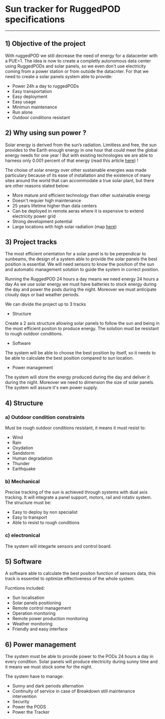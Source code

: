 # Sun tracker for RuggedPOD specifications #
 
----------

## 1) Objective of the project ##

With ruggedPOD we still decrease the need of energy for a datacenter with a PUE=1.
The idea is now to create a completly autonomous data center using RuggedPODs and solar panels, so we even don't use electricity coming from a power station or from outside the datacnter.
For that we need to create a solar panels system able to provide:

- Power 24h a day to ruggedPODs
- Easy transportation
- Easy deployment
- Easy usage
- Minimun maintenance
- Run alone
- Outdoor conditions resistant

## 2) Why using sun power ? ##

Solar energy is derived from the sun’s radiation. Limitless and free, the sun provides to the Earth enough energy in one hour that could meet the global energy needs for one year ! 
But with existing technologies we are able to harness only 0.001 percent of that energy (read this article [here](http://www.techinsider.io/map-shows-solar-panels-to-power-the-earth-2015-9)) ! 

The choise of solar energy over other sustainable energies was made particulary because of its ease of installation and the existence of many sites around the world that can accommodate a true solar plant, but there are other reasons stated below:

- More mature and efficient technology than other sustainable energy
- Doesn't requier high maintenance
- 25 years lifetime higher than data centers
- Can be deployed in remote aeras where it is expensive to extend electricity power grid
- Strong development potential
- Large locations with high solar radiation (map [here](http://# "solar radiation world map"))

## 3) Project tracks ##

The most efficient orientation for a solar panel is to be perpendicar to sunbeams, the design of a system able to provide the solar panels the best position is essential.
We will need sensors to know the position of the sun and automatic management solution to guide the system in correct position.

Running the RuggedPOD 24 hours a day means we need energy 24 hours a day
As we use solar energy we must have batteries to stock energy during the day and power the pods during the night. Moreover we must anticipate cloudy days or bad weather periods. 

We can divide the project up to 3 tracks

- Structure

Create a 2 axis structure allowing solar panels to follow the sun and being in the most efficient positon to produce energy.
The solution must be resistant to rough outdoor conditions.

- Software

The system will be able to choose the best position by itself, so it needs to be able to calculate the best position compared to sun location.

- Power management

The system will store the energy produced during the day and deliver it during the night.
Moreover we need to dimension the size of solar panels.
The system will assure it's own power supply.

## 4) Structure ##

### a) Outdoor condition constraints ###

Must be rough outdoor conditions resistant, it means it must resist to:

- Wind
- Rain
- Oxydation
- Sandstorm
- Human degradation
- Thunder
- Earthquake


### b) Mechanical ###

Precise tracking of the sun is achieved through systems with dual axis tracking.
It will integrate a panel support, motors, rail and rotativ system. 
The structure must be:

- Easy to deploy by non specialist
- Easy to transport
- Able to resist to rough conditions

### c) electronical ###

The system will integarte sensors and control board.

## 5) Software ##

A software able to calculate the best positon function of sensors data, this track is essentiel to optimize effectiveness of the whole system.

Fucntions included: 

- Sun localisation
- Solar panels positioning
- Remote control management
- Operation monitoring
- Remote power production monitoring
- Weather monitoring
- Friendly and easy interface

## 6) Power management ##

The system must be able to provide power to the PODs 24 hours a day in every condition.
Solar panels will produce electricity during sunny time and it means we must stock some for the night.

The system have to manage:

- Sunny and dark periods alternation
- Continuity of service in case of Breakdown still maintenance intervention
- Security
- Power the PODS
- Power the Tracker
